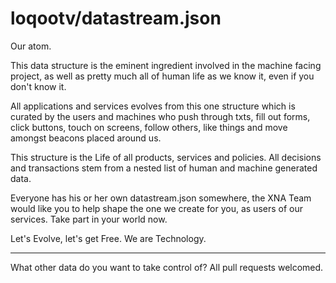 loqootv/datastream.json
===============

Our atom.

This data structure is the eminent ingredient involved in the machine facing project, as well as pretty much all of human life as we know it, even if you don't know it.

All applications and services evolves from this one structure which is curated by the users and machines who
push through txts, fill out forms, click buttons, touch on screens, follow others, like things and move amongst beacons
placed around us.

This structure is the Life of all products, services and policies. All decisions and transactions stem from a nested list of human and machine generated data.

Everyone has his or her own datastream.json somewhere, the XNA Team would like you to help shape the one we create for you, as users of our services. Take part in your world now. 

Let's Evolve, let's get Free.
We are Technology.


 - - - - -
What other data do you want to take control of?
All pull requests welcomed. 
